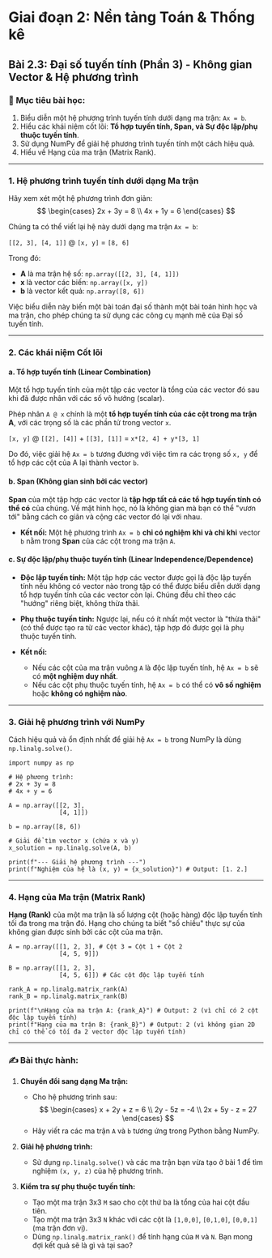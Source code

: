 # Giai đoạn 2: Nền tảng Toán & Thống kê
## Bài 2.3: Đại số tuyến tính (Phần 3) - Không gian Vector & Hệ phương trình

### **🎯 Mục tiêu bài học:**
1.  Biểu diễn một hệ phương trình tuyến tính dưới dạng ma trận: `Ax = b`.
2.  Hiểu các khái niệm cốt lõi: **Tổ hợp tuyến tính, Span, và Sự độc lập/phụ thuộc tuyến tính**.
3.  Sử dụng NumPy để giải hệ phương trình tuyến tính một cách hiệu quả.
4.  Hiểu về Hạng của ma trận (Matrix Rank).

---

### **1. Hệ phương trình tuyến tính dưới dạng Ma trận**

Hãy xem xét một hệ phương trình đơn giản:
$$
\begin{cases}
2x + 3y = 8 \\
4x + 1y = 6
\end{cases}
$$

Chúng ta có thể viết lại hệ này dưới dạng ma trận `Ax = b`:

`[[2, 3], [4, 1]]` @ `[x, y]` = `[8, 6]`

Trong đó:
* **A** là ma trận hệ số: `np.array([[2, 3], [4, 1]])`
* **x** là vector các biến: `np.array([x, y])`
* **b** là vector kết quả: `np.array([8, 6])`

Việc biểu diễn này biến một bài toán đại số thành một bài toán hình học và ma trận, cho phép chúng ta sử dụng các công cụ mạnh mẽ của Đại số tuyến tính.

---

### **2. Các khái niệm Cốt lõi**

#### **a. Tổ hợp tuyến tính (Linear Combination)**

Một tổ hợp tuyến tính của một tập các vector là tổng của các vector đó sau khi đã được nhân với các số vô hướng (scalar).

Phép nhân `A @ x` chính là một **tổ hợp tuyến tính của các cột trong ma trận A**, với các trọng số là các phần tử trong vector `x`.

`[x, y]` @ `[[2], [4]]` + `[[3], [1]]` = `x*[2, 4] + y*[3, 1]`

Do đó, việc giải hệ `Ax = b` tương đương với việc tìm ra các trọng số `x, y` để tổ hợp các cột của A lại thành vector `b`.

#### **b. Span (Không gian sinh bởi các vector)**

**Span** của một tập hợp các vector là **tập hợp tất cả các tổ hợp tuyến tính có thể có** của chúng. Về mặt hình học, nó là không gian mà bạn có thể "vươn tới" bằng cách co giãn và cộng các vector đó lại với nhau.

* **Kết nối:** Một hệ phương trình `Ax = b` **chỉ có nghiệm khi và chỉ khi** vector `b` nằm trong **Span** của các cột trong ma trận `A`. 

#### **c. Sự độc lập/phụ thuộc tuyến tính (Linear Independence/Dependence)**

* **Độc lập tuyến tính:** Một tập hợp các vector được gọi là độc lập tuyến tính nếu không có vector nào trong tập có thể được biểu diễn dưới dạng tổ hợp tuyến tính của các vector còn lại. Chúng đều chỉ theo các "hướng" riêng biệt, không thừa thãi.
* **Phụ thuộc tuyến tính:** Ngược lại, nếu có ít nhất một vector là "thừa thãi" (có thể được tạo ra từ các vector khác), tập hợp đó được gọi là phụ thuộc tuyến tính.

* **Kết nối:**
    * Nếu các cột của ma trận vuông `A` là độc lập tuyến tính, hệ `Ax = b` sẽ có **một nghiệm duy nhất**.
    * Nếu các cột phụ thuộc tuyến tính, hệ `Ax = b` có thể có **vô số nghiệm** hoặc **không có nghiệm nào**.

---

### **3. Giải hệ phương trình với NumPy**

Cách hiệu quả và ổn định nhất để giải hệ `Ax = b` trong NumPy là dùng `np.linalg.solve()`.

    import numpy as np

    # Hệ phương trình:
    # 2x + 3y = 8
    # 4x + y = 6

    A = np.array([[2, 3], 
                  [4, 1]])

    b = np.array([8, 6])

    # Giải để tìm vector x (chứa x và y)
    x_solution = np.linalg.solve(A, b)

    print(f"--- Giải hệ phương trình ---")
    print(f"Nghiệm của hệ là (x, y) = {x_solution}") # Output: [1. 2.]

---

### **4. Hạng của Ma trận (Matrix Rank)**

**Hạng (Rank)** của một ma trận là số lượng cột (hoặc hàng) độc lập tuyến tính tối đa trong ma trận đó. Hạng cho chúng ta biết "số chiều" thực sự của không gian được sinh bởi các cột của ma trận.

    A = np.array([[1, 2, 3], # Cột 3 = Cột 1 + Cột 2
                  [4, 5, 9]])

    B = np.array([[1, 2, 3],
                  [4, 5, 6]]) # Các cột độc lập tuyến tính

    rank_A = np.linalg.matrix_rank(A)
    rank_B = np.linalg.matrix_rank(B)

    print(f"\nHạng của ma trận A: {rank_A}") # Output: 2 (vì chỉ có 2 cột độc lập tuyến tính)
    print(f"Hạng của ma trận B: {rank_B}") # Output: 2 (vì không gian 2D chỉ có thể có tối đa 2 vector độc lập tuyến tính)

---

### **✍️ Bài thực hành:**

1.  **Chuyển đổi sang dạng Ma trận:**
    * Cho hệ phương trình sau:
        $$
        \begin{cases}
        x + 2y + z = 6 \\
        2y - 5z = -4 \\
        2x + 5y - z = 27
        \end{cases}
        $$
    * Hãy viết ra các ma trận `A` và `b` tương ứng trong Python bằng NumPy.

2.  **Giải hệ phương trình:**
    * Sử dụng `np.linalg.solve()` và các ma trận bạn vừa tạo ở bài 1 để tìm nghiệm `(x, y, z)` của hệ phương trình.

3.  **Kiểm tra sự phụ thuộc tuyến tính:**
    * Tạo một ma trận 3x3 `M` sao cho cột thứ ba là tổng của hai cột đầu tiên.
    * Tạo một ma trận 3x3 `N` khác với các cột là `[1,0,0]`, `[0,1,0]`, `[0,0,1]` (ma trận đơn vị).
    * Dùng `np.linalg.matrix_rank()` để tính hạng của `M` và `N`. Bạn mong đợi kết quả sẽ là gì và tại sao?